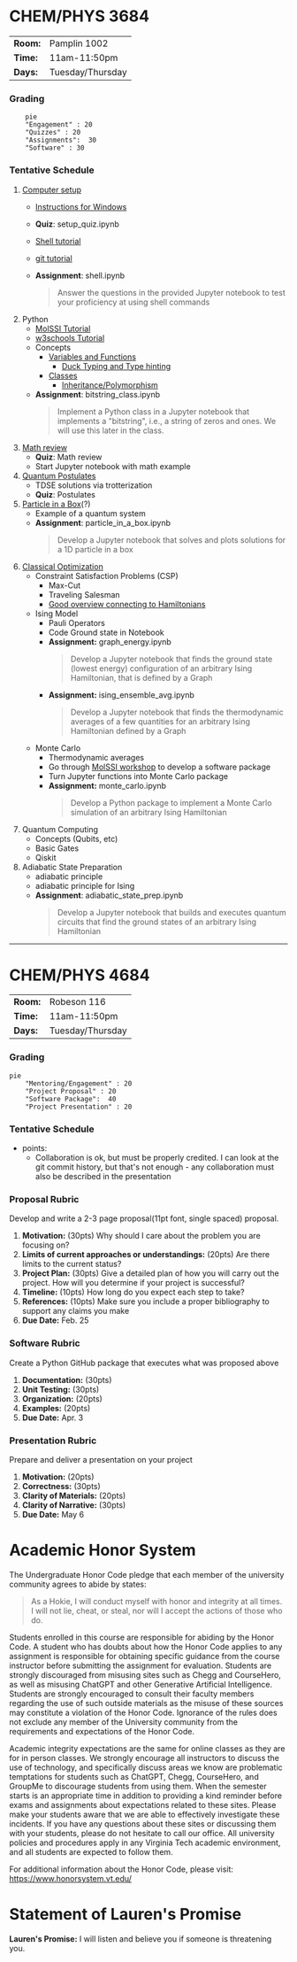 # CHEM/PHYS 3684

|           |                  |
| --------- | ---------------- |
| **Room:** | Pamplin 1002     |
| **Time:** | 11am-11:50pm     |
| **Days:** | Tuesday/Thursday |

### Grading
```mermaid
	pie
	"Engagement" : 20
	"Quizzes" : 20
	"Assignments":  30
	"Software" : 30
```


### Tentative Schedule
1. [Computer setup](https://education.molssi.org/python-package-best-practices/setup.html)
	- [Instructions for Windows](https://chem-phys-x684.github.io/python-package-best-practices/setup.html#installing-wsl-windows-users-only)


	- **Quiz**: setup_quiz.ipynb 
	- [Shell tutorial](https://swcarpentry.github.io/shell-novice/)
	- [git tutorial](https://education.molssi.org/python-package-best-practices/00-git-and-github.html)
	- **Assignment**: shell.ipynb 
		> Answer the questions in the provided Jupyter notebook to test your proficiency at using shell commands
1. Python
	- [MolSSI Tutorial](https://education.molssi.org/python_scripting_cms/01-introduction/index.html)
	- [w3schools Tutorial](https://www.w3schools.com/python/default.asp)
	- Concepts
		- [Variables and Functions](https://www.w3schools.com/python/python_variables.asp)
			- [Duck Typing and Type hinting](https://chem-phys-x684.github.io/python-package-best-practices/06-type-hinting.html)
		- [Classes](https://www.w3schools.com/python/python_classes.asp)
			- [Inheritance/Polymorphism](https://www.w3schools.com/python/python_inheritance.asp)
	- **Assignment**: bitstring_class.ipynb 
		> Implement a Python class in a Jupyter notebook that implements a "bitstring", i.e., a string of zeros and ones. We will use this later in the class. 
3. [Math review](<Math Review.md>)
	- **Quiz**: Math review
	- Start Jupyter notebook with math example
4. [Quantum Postulates](Postulates/README.md)  
	- TDSE solutions via trotterization
	- **Quiz**: Postulates
4. [Particle in a Box](https://en.wikipedia.org/wiki/Particle_in_a_box)(?)
	- Example of a quantum system
	- **Assignment**: particle_in_a_box.ipynb 
		> Develop a Jupyter notebook that solves and plots solutions for a 1D particle in a box 
2. [Classical Optimization](CSP/README.md)
	- Constraint Satisfaction Problems (CSP)
		- Max-Cut
		- Traveling Salesman
		- [Good overview connecting to Hamiltonians](https://arxiv.org/pdf/1501.07030.pdf)
	- Ising Model
		- Pauli Operators
		- Code Ground state in Notebook
		- **Assignment:** graph_energy.ipynb
			> Develop a Jupyter notebook that finds the ground state (lowest energy) configuration of an arbitrary Ising Hamiltonian, that is defined by a Graph 
		- **Assignment:** ising_ensemble_avg.ipynb
			> Develop a Jupyter notebook that finds the thermodynamic averages of a few quantities for an arbitrary Ising Hamiltonian defined by a Graph 
	- Monte Carlo 
		- Thermodynamic averages
		- Go through [MolSSI workshop](https://education.molssi.org/python-package-best-practices/) to develop a software package
		- Turn Jupyter functions into Monte Carlo package 
		- **Assignment:** monte_carlo.ipynb
			> Develop a Python package to implement a Monte Carlo simulation of an arbitrary Ising Hamiltonian
1. Quantum Computing
	- Concepts (Qubits, etc)
	- Basic Gates
	- Qiskit
5. Adiabatic State Preparation
	<!-- - Ising $\rightarrow$ Heisenberg  -->
	- adiabatic principle
	- adiabatic principle for Ising
	- **Assignment**: adiabatic_state_prep.ipynb
		> Develop a Jupyter notebook that builds and executes quantum circuits that find the ground states of an arbitrary Ising Hamiltonian

---

# CHEM/PHYS 4684 

| | |
| --- | --- |
| **Room:** |  Robeson 116 |
| **Time:** | 11am-11:50pm |
| **Days:** | Tuesday/Thursday |


### Grading
```mermaid
pie
	"Mentoring/Engagement" : 20
	"Project Proposal" : 20
	"Software Package":  40
	"Project Presentation" : 20
```

### Tentative Schedule
- points:
	- Collaboration is ok, but must be properly credited. I can look at the git commit history, but that's not enough - any collaboration must also be described in the presentation

### Proposal Rubric
Develop and write a 2-3 page proposal(11pt font, single spaced) proposal.

1. **Motivation:**  (30pts) 
   Why should I care about the problem you are focusing on? 
2. **Limits of current approaches or understandings:** (20pts) 
   Are there limits to the current status?
3. **Project Plan:** (30pts) 
   Give a detailed plan of how you will carry out the project. How will you determine if your project is successful?
4. **Timeline:** (10pts) 
   How long do you expect each step to take?
5. **References:** (10pts) 
   Make sure you include a proper bibliography to support any claims you make
6. **Due Date:** Feb. 25

### Software Rubric
Create a Python GitHub package that executes what was proposed above
1. **Documentation:** (30pts)
2. **Unit Testing:** (30pts)
3. **Organization:** (20pts)
4. **Examples:** (20pts)
5. **Due Date:** Apr. 3 


### Presentation Rubric
Prepare and deliver a presentation on your project
1. **Motivation:** (20pts)
1. **Correctness:** (30pts)
2. **Clarity of Materials:** (20pts)
2. **Clarity of Narrative:** (30pts)
5. **Due Date:** May 6 


# Academic Honor System
The Undergraduate Honor Code pledge that each member of the university community agrees to abide by states:

>As a Hokie, I will conduct myself with honor and integrity at all times.  I will not lie, cheat, or steal, nor will I accept the actions of those who do.


Students enrolled in this course are responsible for abiding by the Honor Code. A student who
has doubts about how the Honor Code applies to any assignment is responsible for obtaining
specific guidance from the course instructor before submitting the assignment for evaluation.
Students are strongly discouraged from misusing sites such as Chegg and CourseHero, as well as
misusing ChatGPT and other Generative Artificial Intelligence. Students are strongly
encouraged to consult their faculty members regarding the use of such outside materials as the
misuse of these sources may constitute a violation of the Honor Code. Ignorance of the rules
does not exclude any member of the University community from the requirements and
expectations of the Honor Code.

Academic integrity expectations are the same for online classes as they are for in person classes.
We strongly encourage all instructors to discuss the use of technology, and specifically discuss
areas we know are problematic temptations for students such as ChatGPT, Chegg, CourseHero,
and GroupMe to discourage students from using them. When the semester starts is an
appropriate time in addition to providing a kind reminder before exams and assignments about
expectations related to these sites. Please make your students aware that we are able to
effectively investigate these incidents. If you have any questions about these sites or discussing
them with your students, please do not hesitate to call our office. All university policies and
procedures apply in any Virginia Tech academic environment, and all students are expected to
follow them.

For additional information about the Honor Code, please visit: https://www.honorsystem.vt.edu/


# Statement of Lauren's Promise
**Lauren's Promise:** I will listen and believe you if someone is threatening you.
